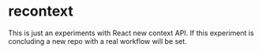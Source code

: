 # recontext

This is just an experiments with React new context API.
If this experiment is concluding a new repo with a real workflow will be set.

